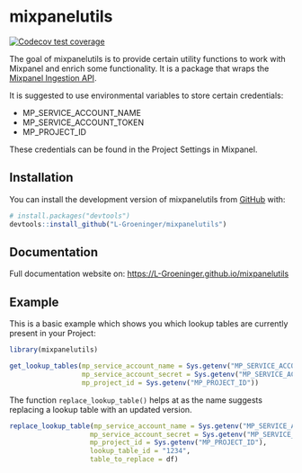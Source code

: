 
<!-- README.md is generated from README.Rmd. Please edit that file -->

# mixpanelutils

<!-- badges: start -->

[![Codecov test
coverage](https://codecov.io/gh/L-Groeninger/mixpanelutils/branch/main/graph/badge.svg)](https://app.codecov.io/gh/L-Groeninger/mixpanelutils?branch=main)
<!-- badges: end -->

The goal of mixpanelutils is to provide certain utility functions to
work with Mixpanel and enrich some functionality. It is a package that
wraps the [Mixpanel Ingestion
API](https://developer.mixpanel.com/reference/ingestion-api).

It is suggested to use environmental variables to store certain
credentials:

- MP_SERVICE_ACCOUNT_NAME
- MP_SERVICE_ACCOUNT_TOKEN
- MP_PROJECT_ID

These credentials can be found in the Project Settings in Mixpanel.

## Installation

You can install the development version of mixpanelutils from
[GitHub](https://github.com/) with:

``` r
# install.packages("devtools")
devtools::install_github("L-Groeninger/mixpanelutils")
```

## Documentation

Full documentation website on:
<https://L-Groeninger.github.io/mixpanelutils>

## Example

This is a basic example which shows you which lookup tables are
currently present in your Project:

``` r
library(mixpanelutils)

get_lookup_tables(mp_service_account_name = Sys.getenv("MP_SERVICE_ACCOUNT_NAME"),
                  mp_service_account_secret = Sys.getenv("MP_SERVICE_ACCOUNT_TOKEN"),
                  mp_project_id = Sys.getenv("MP_PROJECT_ID"))
```

The function `replace_lookup_table()` helps at as the name suggests
replacing a lookup table with an updated version.

``` r
replace_lookup_table(mp_service_account_name = Sys.getenv("MP_SERVICE_ACCOUNT_NAME"),
                    mp_service_account_secret = Sys.getenv("MP_SERVICE_ACCOUNT_TOKEN"),
                    mp_project_id = Sys.getenv("MP_PROJECT_ID"),
                    lookup_table_id = "1234",
                    table_to_replace = df)
```
